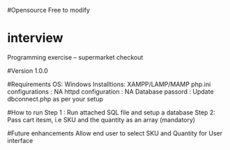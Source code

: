#Opensource
Free to modify

# interview
Programming exercise – supermarket checkout

#Version
1.0.0

#Requirements
OS: Windows
Installtions: XAMPP/LAMP/MAMP
php.ini configurations : NA
httpd configuration : NA
Database passord : Update dbconnect.php as per your setup


#How to run
Step 1 : Run attached SQL file and setup a database
Step 2: Pass cart itesm, i.e SKU and the quantity as an array (mandatory)

#Future enhancements
Allow end user to select SKU and Quantity for User interface